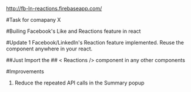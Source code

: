 http://fb-ln-reactions.firebaseapp.com/

#Task for comapany X

#Builing Facebook's Like and Reactions feature in react

#Update 1
Facebook/LinkedIn's Reaction feature implemented. Reuse the component anywhere in your react.

##Just Import the   ## < Reactions /> component in any other components



#Improvements
1. Reduce the repeated API calls in the Summary popup
